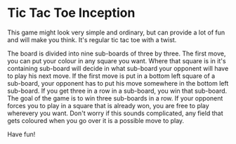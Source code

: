 # Tic Tac Toe Inception
This game might look very simple and ordinary, but can provide a lot of fun and will make you think. It's regular tic tac toe with a twist.

The board is divided into nine sub-boards of three by three. The first move, you can put your colour in any square you want. Where that square is in it's containing sub-board will decide in what sub-board your opponent will have to play his next move. If the first move is put in a bottom left square of a sub-board, your opponent has to put his move somewhere in the bottom left sub-board. If you get three in a row in a sub-board, you win that sub-board. The goal of the game is to win three sub-boards in a row. If your opponent forces you to play in a square that is already won, you are free to play wherevery you want. Don't worry if this sounds complicated, any field that gets coloured when you go over it is a possible move to play.

Have fun!